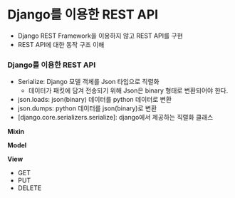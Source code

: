 # Django를 이용한 REST API
- Django REST Framework을 이용하지 않고 REST API를 구현
- REST API에 대한 동작 구조 이해



### Django를 이용한 REST API

- Serialize: Django 모델 객체를 Json 타입으로 직렬화
  - 데이터가 패킷에 담겨 전송되기 위해 Json은 binary 형태로 변환되어야 한다.
- json.loads: json(binary) 데이터를 python 데이터로 변환
- json.dumps: python 데이터를 json(binary)로 변환
- [django.core.serializers.serialize]: django에서 제공하는 직렬화 클래스

**Mixin**

**Model**

**View**

- GET
- PUT
- DELETE